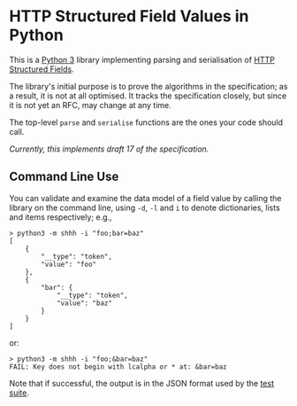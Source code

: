 
# HTTP Structured Field Values in Python

This is a [Python 3](https://python.org/) library implementing parsing and serialisation of [HTTP Structured Fields](https://httpwg.org/http-extensions/draft-ietf-httpbis-header-structure.html).

The library's initial purpose is to prove the algorithms in the specification; as a result, it is not at all optimised. It tracks the specification closely, but since it is not yet an RFC, may change at any time.

The top-level `parse` and `serialise` functions are the ones your code should call.

_Currently, this implements draft 17 of the specification._

## Command Line Use

You can validate and examine the data model of a field value by calling the library on the command line, using `-d`, `-l` and `i` to denote dictionaries, lists and items respectively; e.g.,

~~~ example
> python3 -m shhh -i "foo;bar=baz"
[
    {
        "__type": "token",
        "value": "foo"
    },
    {
        "bar": {
            "__type": "token",
            "value": "baz"
        }
    }
]
~~~

or:

~~~ example
> python3 -m shhh -i "foo;&bar=baz"
FAIL: Key does not begin with lcalpha or * at: &bar=baz
~~~

Note that if successful, the output is in the JSON format used by the [test suite](https://github.com/httpwg/structured-header-tests/).
